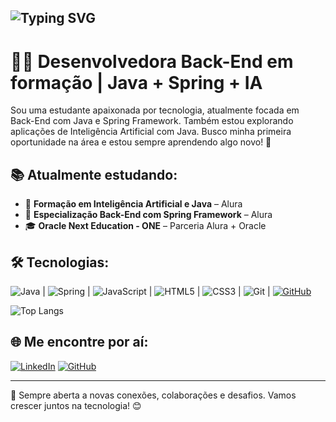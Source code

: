 
## ![Typing SVG](https://readme-typing-svg.herokuapp.com/?color=FF5733&size=24&center=true&vCenter=true&width=500&lines=Olá,+Eu+sou+Aguida+Cipriano!+👋;Bem-vindo(a)+ao+meu+GitHub!+🚀)



# 👩‍💻 Desenvolvedora Back-End em formação | Java + Spring + IA

Sou uma estudante apaixonada por tecnologia, atualmente focada em Back-End com Java e Spring Framework. Também estou explorando aplicações de Inteligência Artificial com Java. Busco minha primeira oportunidade na área e estou sempre aprendendo algo novo! 🚀

## 📚 Atualmente estudando:
- 🧠 **Formação em Inteligência Artificial e Java** – Alura
- 🌱 **Especialização Back-End com Spring Framework** – Alura
- 🎓 **Oracle Next Education - ONE** – Parceria Alura + Oracle

## 🛠️ Tecnologias:
![Java](https://img.shields.io/badge/java-%23ED8B00.svg?style=for-the-badge&logo=openjdk&logoColor=white) | ![Spring](https://img.shields.io/badge/spring-%236DB33F.svg?style=for-the-badge&logo=spring&logoColor=white) | ![JavaScript](https://img.shields.io/badge/JavaScript-F7DF1E?style=for-the-badge&logo=javascript&logoColor=black) | ![HTML5](https://img.shields.io/badge/HTML5-E34F26?style=for-the-badge&logo=html5&logoColor=white) | ![CSS3](https://img.shields.io/badge/CSS3-1572B6?style=for-the-badge&logo=css3&logoColor=white) | ![Git](https://img.shields.io/badge/GIT-E44C30?style=for-the-badge&logo=git&logoColor=white) | [![GitHub](https://img.shields.io/badge/GitHub-100000?style=for-the-badge&logo=github&logoColor=white)](https://github.com/SEUUSERNAME)

![Top Langs](https://github-readme-stats-git-masterrstaa-rickstaa.vercel.app/api/top-langs/?username=aguidacipriano&layout=compact&bg_color=000&border_color=30A3DC&title_color=E94D5F&text_color=FFF)

## 🌐 Me encontre por aí:
[![LinkedIn](https://img.shields.io/badge/LinkedIn-0077B5?style=for-the-badge&logo=linkedin&logoColor=white)](https://www.linkedin.com/in/aguida-cipriano-dev/)
[![GitHub](https://img.shields.io/badge/GitHub-100000?style=for-the-badge&logo=github&logoColor=white)](https://github.com/aguidacipriano)

---

💬 Sempre aberta a novas conexões, colaborações e desafios. Vamos crescer juntos na tecnologia! 😊







  
  


  
  









